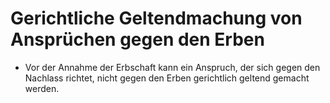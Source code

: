 # Gerichtliche Geltendmachung von Ansprüchen gegen den Erben

- Vor der Annahme der Erbschaft kann ein Anspruch, der sich gegen den Nachlass richtet, nicht gegen den Erben gerichtlich geltend gemacht werden.


